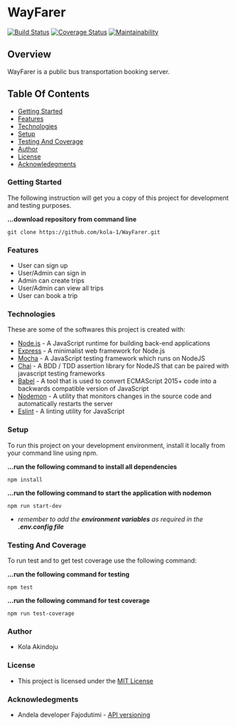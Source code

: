 # WayFarer

[![Build Status](https://travis-ci.org/kola-1/WayFarer.svg?branch=develop)](https://travis-ci.org/kola-1/WayFarer)
[![Coverage Status](https://coveralls.io/repos/github/kola-1/WayFarer/badge.svg)](https://coveralls.io/github/kola-1/WayFarer)
[![Maintainability](https://api.codeclimate.com/v1/badges/42dcf35605b809b68a6f/maintainability)](https://codeclimate.com/github/kola-1/WayFarer/maintainability)

## Overview
WayFarer is a public bus transportation booking server.

## Table Of Contents
- [Getting Started](#Getting-Started)
- [Features](#Features)
- [Technologies](#Technologies)
- [Setup](#Setup)
- [Testing And Coverage](#Testing-And-Coverage)
- [Author](#Author)
- [License](#License)
- [Acknowledegments](#Acknowledegments)

### Getting Started
The following instruction will get you a copy of this project for development and testing purposes.

**...download repository from command line**
```
git clone https://github.com/kola-1/WayFarer.git
```
### Features
- User can sign up
- User/Admin can sign in
- Admin can create trips
- User/Admin can view all trips
- User can book a trip

### Technologies
These are some of the softwares this project is created with:

- [Node.js](https://www.nodejs.org) - A JavaScript runtime for building back-end applications
- [Express](https://www.expressjs.com) - A minimalist web framework for Node.js
- [Mocha](https://www.mochajs.org/) - A JavaScript testing framework which runs on NodeJS
- [Chai](https://www.chaijs.com/) - A BDD / TDD assertion library for NodeJS that can be paired with javascript testing frameworks
- [Babel](https://www.babeljs.io/) -  A tool that is used to convert ECMAScript 2015+ code into a backwards compatible version of JavaScript
- [Nodemon](https://www.npmjs.com/package/nodemon) -  A utility that monitors changes in the source code and automatically restarts the server
- [Eslint](https://www.eslint.org/) - A linting utility for JavaScript

### Setup
To run this project on your development environment, install it locally from your command line using npm.



**...run the following command to install all dependencies**
```
npm install
```
**...run the following command to start the application with nodemon**
```
npm run start-dev
```
- *remember to add the **environment variables** as required in the **.env.config file***

### Testing And Coverage
To run test and to get test coverage use the following command:

**...run the following command for testing**
```
npm test
```

**...run the following command for test coverage**
```
npm run test-coverage
```

### Author
- Kola Akindoju
  
### License
- This project is licensed under the [MIT License](LICENSE)
  
### Acknowledegments
- Andela developer Fajodutimi - [API versioning](https://www.youtube.com/watch?v=QOe6VSe3U3w) 